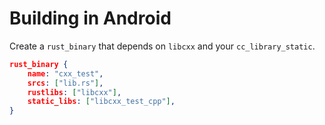 # Building in Android

Create a `rust_binary` that depends on `libcxx` and your `cc_library_static`.

```json
rust_binary {
    name: "cxx_test",
    srcs: ["lib.rs"],
    rustlibs: ["libcxx"],
    static_libs: ["libcxx_test_cpp"],
}
```
